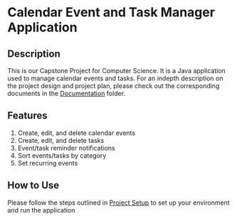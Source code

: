 # Calendar Event and Task Manager Application

## Description
This is our Capstone Project for Computer Science. It is a Java application used to manage calendar events and tasks. For an indepth description on the project design and project plan, please check out the corresponding documents in the [Documentation](https://github.com/Pcoutros/calendar-task-app/tree/main/Documentation) folder.

## Features
1) Create, edit, and delete calendar events
2) Create, edit, and delete tasks
3) Event/task reminder notifications
4) Sort events/tasks by category
5) Set recurring events

## How to Use
Please follow the steps outlined in [Project Setup](https://github.com/Pcoutros/calendar-task-app/tree/main/Documentation/Project%20Setup.pdf) to set up your environment and run the application
